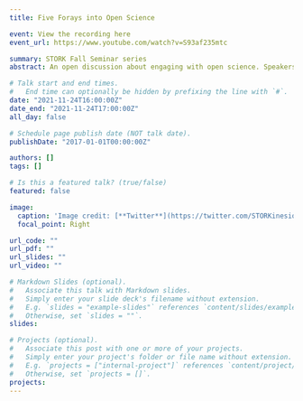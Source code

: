 ```yaml
---
title: Five Forays into Open Science

event: View the recording here
event_url: https://www.youtube.com/watch?v=S93af235mtc

summary: STORK Fall Seminar series
abstract: An open discussion about engaging with open science. Speakers include Aaron Caldwell, Eimear Dolan, Sam Orange, Ciaran Fairman and Katherine Tamminen.

# Talk start and end times.
#   End time can optionally be hidden by prefixing the line with `#`.
date: "2021-11-24T16:00:00Z"
date_end: "2021-11-24T17:00:00Z"
all_day: false

# Schedule page publish date (NOT talk date).
publishDate: "2017-01-01T00:00:00Z"

authors: []
tags: []

# Is this a featured talk? (true/false)
featured: false

image:
  caption: 'Image credit: [**Twitter**](https://twitter.com/STORKinesiology)'
  focal_point: Right

url_code: ""
url_pdf: ""
url_slides: ""
url_video: ""

# Markdown Slides (optional).
#   Associate this talk with Markdown slides.
#   Simply enter your slide deck's filename without extension.
#   E.g. `slides = "example-slides"` references `content/slides/example-slides.md`.
#   Otherwise, set `slides = ""`.
slides:

# Projects (optional).
#   Associate this post with one or more of your projects.
#   Simply enter your project's folder or file name without extension.
#   E.g. `projects = ["internal-project"]` references `content/project/deep-learning/index.md`.
#   Otherwise, set `projects = []`.
projects:
---
```


